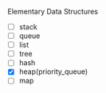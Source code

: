 Elementary Data Structures
- [ ] stack
- [ ] queue
- [ ] list
- [ ] tree
- [ ] hash
- [X] heap(priority_queue)
- [ ] map
